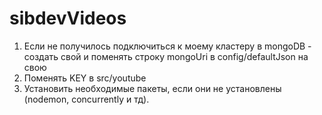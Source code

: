 # sibdevVideos

1) Если не получилось подключиться к моему кластеру в mongoDB - создать свой и поменять строку mongoUri в config/defaultJson на свою
2) Поменять KEY в src/youtube  
3) Установить необходимые пакеты, если они не установлены (nodemon, concurrently и тд). 
